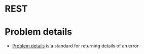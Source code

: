 # REST

# Problem details
- [Problem details](https://lakitna.medium.com/understanding-problem-json-adf68e5cf1f8) is a standard for returning details of an error